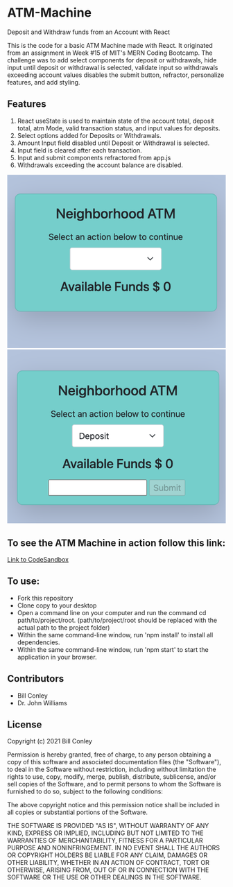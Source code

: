# ATM-Machine
Deposit and Withdraw funds from an Account with React
<p>This is the code for a basic ATM Machine made with React. It originated from an assignment in Week #15 of MIT's MERN Coding Bootcamp. The challenge was to add select components for deposit or withdrawals, hide input until deposit or withdrawal is selected, validate input so withdrawals exceeding account values disables the submit button, refractor, personalize features, and add styling.</p>

<h2>Features</h2>
<ol>
<li>React useState is used to maintain state of the account total, deposit total, atm Mode, valid transaction status, and input values for deposits.</li>
<li>Select options added for Deposits or Withdrawals.</li>
<li>Amount Input field disabled until Deposit or Withdrawal is selected.</li>
<li>Input field is cleared after each transaction.</li>
<li>Input and submit components refractored from app.js</li>
  <li>Withdrawals exceeding the account balance are disabled.</li>
</ol>
<img src="./atmModeNotSelected.png"/><img src="./atmDepositSelected.png"/>
<h2>To see the ATM Machine in action follow this link:</h2>
<a href="https://codesandbox.io/s/atm-machine-e50nn">Link to CodeSandbox</a>
<h2>To use:</h2>
<ul>
<li>Fork this repository</li>
<li>Clone copy to your desktop</li>
<li>Open a command line on your computer and run the command cd path/to/project/root. (path/to/project/root should be replaced with the actual path to the project folder)</li>
<li>Within the same command-line window, run 'npm install' to install all dependencies.</li>
<li>Within the same command-line window, run 'npm start' to start the application in your browser.</li>
  </ul>
<h2>Contributors</h2>
<ul>
  <li>Bill Conley</li>
  <li>Dr. John Williams</li>
 </ul>
<h2>License</h2>
<p>Copyright (c) 2021 Bill Conley</p>
<p>Permission is hereby granted, free of charge, to any person obtaining a copy
of this software and associated documentation files (the "Software"), to deal
in the Software without restriction, including without limitation the rights
to use, copy, modify, merge, publish, distribute, sublicense, and/or sell
copies of the Software, and to permit persons to whom the Software is
furnished to do so, subject to the following conditions:</p>
<p>The above copyright notice and this permission notice shall be included in all
copies or substantial portions of the Software. </p>
<p>THE SOFTWARE IS PROVIDED "AS IS", WITHOUT WARRANTY OF ANY KIND, EXPRESS OR
IMPLIED, INCLUDING BUT NOT LIMITED TO THE WARRANTIES OF MERCHANTABILITY,
FITNESS FOR A PARTICULAR PURPOSE AND NONINFRINGEMENT. IN NO EVENT SHALL THE
AUTHORS OR COPYRIGHT HOLDERS BE LIABLE FOR ANY CLAIM, DAMAGES OR OTHER
LIABILITY, WHETHER IN AN ACTION OF CONTRACT, TORT OR OTHERWISE, ARISING FROM,
OUT OF OR IN CONNECTION WITH THE SOFTWARE OR THE USE OR OTHER DEALINGS IN THE
SOFTWARE.</p>

